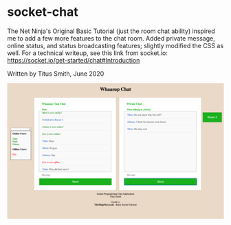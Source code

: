 # socket-chat
The Net Ninja's Original Basic Tutorial (just the room chat ability) inspired me to add a few more features to the chat room.
Added private message, online status, and status broadcasting features; slightly modified the CSS as well. For a technical writeup, see this link from socket.io:
https://socket.io/get-started/chat#Introduction

Written by Titus Smith, June 2020

![Chat_Screenshot](Chat_Screenshot_Sample.png?raw=true "Socket.io Chat Screenshot")

